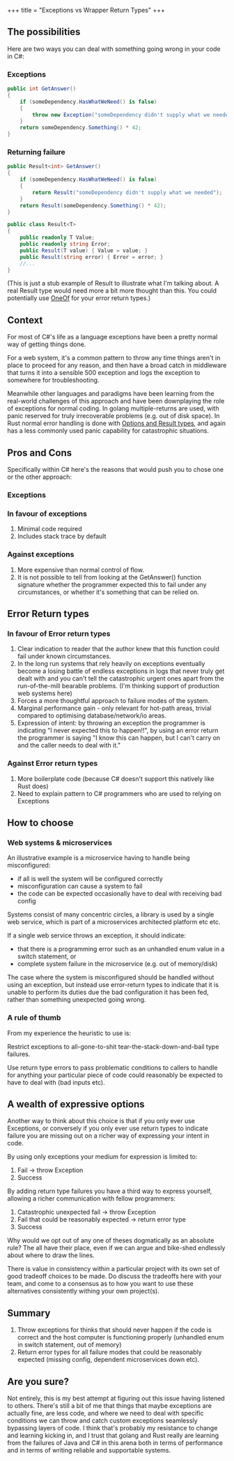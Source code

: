 +++
title = "Exceptions vs Wrapper Return Types"
+++

## The possibilities

Here are two ways you can deal with something going wrong in your code in C#:

### Exceptions 

```C#
public int GetAnswer()
{
	if (someDependency.HasWhatWeNeed() is false)
	{
		throw new Exception("someDependency didn't supply what we needed");
	}
	return someDependency.Something() * 42;
}
```

### Returning failure
```C#
public Result<int> GetAnswer()
{
	if (someDependency.HasWhatWeNeed() is false)
	{
		return Result("someDependency didn't supply what we needed");
	}
	return Result(someDependency.Something() * 42);
}

public class Result<T>
{
	public readonly T Value;
	public readonly string Error;
	public Result(T value) { Value = value; }
	public Result(string error) { Error = error; }
	//...
}
```

(This is just a stub example of Result to illustrate what I'm talking about. A real Result type would need more a bit more thought than this. You could potentially use [OneOf](https://github.com/mcintyre321/OneOf) for your error return types.)


## Context

For most of C#'s life as a language exceptions have been a pretty normal way of getting things done.

For a web system, it's a common pattern to throw any time things aren't in place to proceed for any reason, and then have a broad catch in middleware that turns it into a sensible 500 exception and logs the exception to somewhere for troubleshooting.

Meanwhile other languages and paradigms have been learning from the real-world challenges of this approach and have been downplaying the role of exceptions for normal coding. In golang multiple-returns are used, with panic reserved for truly irrecoverable problems (e.g. out of disk space). In Rust normal error handling is done with [Options and Result types](https://dev.to/cthutu/rust-3-options-results-and-errors-part-1-4d52), and again has a less commonly used panic capability for catastrophic situations.

## Pros and Cons

Specifically within C# here's the reasons that would push you to chose one or the other approach:

### Exceptions

### In favour of exceptions

1. Minimal code required
2. Includes stack trace by default

### Against exceptions

1. More expensive than normal control of flow.
2. It is not possible to tell from looking at the GetAnswer() function signature whether the programmer expected this to fail under any circumstances, or whether it's something that can be relied on.

## Error Return types

### In favour of Error return types

1. Clear indication to reader that the author knew that this function could fail under known circumstances.
2. In the long run systems that rely heavily on exceptions eventually become a losing battle of endless exceptions in logs that never truly get dealt with and you can't tell the catastrophic urgent ones apart from the run-of-the-mill bearable problems. (I'm thinking support of production web systems here)
3. Forces a more thoughtful approach to failure modes of the system.
4. Marginal performance gain - only relevant for hot-path areas, trivial compared to optimising database/network/io areas.
5. Expression of intent: by throwing an exception the programmer is indicating "I never expected this to happen!!", by using an error return the programmer is saying "I know this can happen, but I can't carry on and the caller needs to deal with it."

### Against Error return types

1. More boilerplate code (because C# doesn't support this natively like Rust does)
2. Need to explain pattern to C# programmers who are used to relying on Exceptions

## How to choose

### Web systems & microservices

An illustrative example is a microservice having to handle being misconfigured:

* if all is well the system will be configured correctly
* misconfiguration can cause a system to fail
* the code can be expected occasionally have to deal with receiving bad config

Systems consist of many concentric circles, a library is used by a single web service, which is part of a microservices architected platform etc etc.

If a single web service throws an exception, it should indicate:

* that there is a programming error such as an unhandled enum value in a switch statement, or
* complete system failure in the microservice (e.g. out of memory/disk)

The case where the system is misconfigured should be handled without using an exception, but instead use error-return types to indicate that it is unable to perform its duties due the bad configuration it has been fed, rather than something unexpected going wrong.

### A rule of thumb

From my experience the heuristic to use is:

Restrict exceptions to all-gone-to-shit tear-the-stack-down-and-bail type failures.

Use return type errors to pass problematic conditions to callers to handle for anything your particular piece of code could reasonably be expected to have to deal with (bad inputs etc).

## A wealth of expressive options

Another way to think about this choice is that if you  only ever use Exceptions, or conversely if you only ever use return types to indicate failure you are missing out on a richer way of expressing your intent in code.

By using only exceptions your medium for expression is limited to:

1. Fail -> throw Exception
2. Success

By adding return type failures you have a third way to express yourself, allowing a richer communication with fellow programmers:

1. Catastrophic unexpected fail -> throw Exception
2. Fail that could be reasonably expected -> return error type
3. Success

Why would we opt out of any one of theses dogmatically as an absolute rule? The all have their place, even if we can argue and bike-shed endlessly about where to draw the lines.

There is value in consistency within a particular project with its own set of good tradeoff choices to be made. Do discuss the tradeoffs here with your team, and come to a consensus as to how you want to use these alternatives consistently withing your own project(s).

## Summary

1. Throw exceptions for thinks that should never happen if the code is correct and the host computer is functioning properly (unhandled enum in switch statement, out of memory)
2. Return error types for all failure modes that could be reasonably expected (missing config, dependent microservices down etc).

## Are you sure?

Not entirely, this is my best attempt at figuring out this issue having listened to others. There's still a bit of me that things that maybe exceptions are actually fine, are less code, and where we need to deal with specific conditions we can throw and catch custom exceptions seamlessly bypassing layers of code. I think that's probably my resistance to change and learning kicking in, and I trust that golang and Rust really are learning from the failures of Java and C# in this arena both in terms of performance and in terms of writing reliable and supportable systems.
